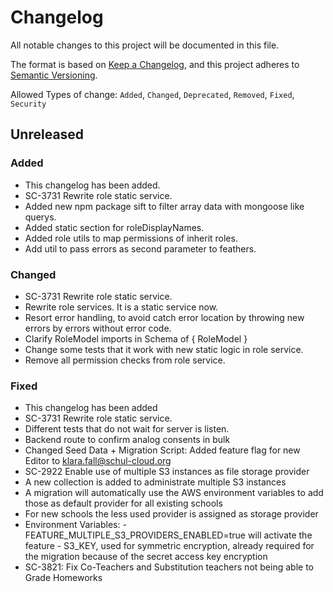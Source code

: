 # Changelog

All notable changes to this project will be documented in this file.

The format is based on [Keep a Changelog](https://keepachangelog.com/en/1.0.0/),
and this project adheres to [Semantic Versioning](https://semver.org/spec/v2.0.0.html).

Allowed Types of change: `Added`, `Changed`, `Deprecated`, `Removed`, `Fixed`, `Security`

## Unreleased

### Added
-   This changelog has been added.
-   SC-3731 Rewrite role static service.
   -   Added new npm package sift to filter array data with mongoose like querys.
   -   Added static section for roleDisplayNames.
   -   Added role utils to map permissions of inherit roles.
   -   Add util to pass errors as second parameter to feathers.

### Changed
-   SC-3731 Rewrite role static service.
   -   Rewrite role services. It is a static service now.
   -   Resort error handling, to avoid catch error location by throwing new errors by errors without error code.
   -   Clarify RoleModel imports in Schema of { RoleModel }
   -   Change some tests that it work with new static logic in role service.
   -   Remove all permission checks from role service.

### Fixed
-   This changelog has been added
-   SC-3731 Rewrite role static service.
   -   Different tests that do not wait for server is listen.
-   Backend route to confirm analog consents in bulk
-   Changed Seed Data + Migration Script: Added feature flag for new Editor to klara.fall@schul-cloud.org
-   SC-2922 Enable use of multiple S3 instances as file storage provider
   -   A new collection is added to administrate multiple S3 instances 
   -   A migration will automatically use the AWS environment variables to add those as default provider for all existing schools
   -   For new schools the less used provider is assigned as storage provider
   -   Environment Variables:
      -   FEATURE_MULTIPLE_S3_PROVIDERS_ENABLED=true will activate the feature
      -   S3_KEY, used for symmetric encryption, already required for the migration because of the secret access key encryption
-   SC-3821: Fix Co-Teachers and Substitution teachers not being able to Grade Homeworks

